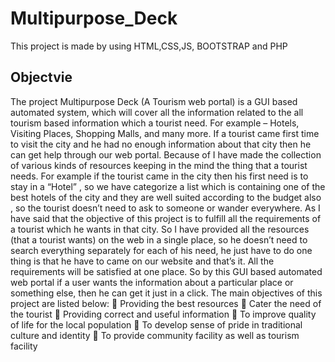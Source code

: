 # Multipurpose_Deck
 This project is made by using HTML,CSS,JS, BOOTSTRAP and PHP
 
## Objectvie

The project Multipurpose Deck (A Tourism web portal) is a GUI based automated system, 
which will cover all the information related to the all tourism based information which a 
tourist need. For example – Hotels, Visiting Places, Shopping Malls, and many more. If a 
tourist came first time to visit the city and he had no enough information about that city then 
he can get help through our web portal. Because of I have made the collection of various 
kinds of resources keeping in the mind the thing that a tourist needs. For example if the tourist 
came in the city then his first need is to stay in a “Hotel” , so we have categorize a list which 
is containing one of the best hotels of the city and they are well suited according to the 
budget also , so the tourist doesn’t need to ask to someone or wander everywhere. As I have 
said that the objective of this project is to fulfill all the requirements of a tourist which he 
wants in that city. So I have provided all the resources (that a tourist wants) on the web in a 
single place, so he doesn’t need to search everything separately for each of his need, he just 
have to do one thing is that he have to came on our website and that’s it. All the 
requirements will be satisfied at one place. So by this GUI based automated web portal if a 
user wants the information about a particular place or something else, then he can get it just in 
a click. 
The main objectives of this project are listed below: 
 Providing the best resources
 Cater the need of the tourist
 Providing correct and useful information
 To improve quality of life for the local population
 To develop sense of pride in traditional culture and identity
 To provide community facility as well as tourism facility
